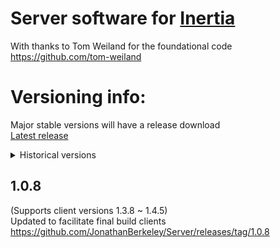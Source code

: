 # Server software for [Inertia](https://github.com/JonathanBerkeley/Inertia)
With thanks to Tom Weiland for the foundational code https://github.com/tom-weiland

# Versioning info:
Major stable versions will have a release download     
[Latest release](https://github.com/JonathanBerkeley/Server/releases/tag/1.0.8)
<details>
  <summary>Historical versions</summary>

## Unversioned
Early development / unstable

## 0.9.0 - 0.9.1
Unworking versions for testing

## 0.9.2
Working server version

## 0.9.3 
Cleaned up version with decluttered server logging  
https://github.com/JonathanBerkeley/Server/releases/tag/0.9.3

## 0.9.4 
Projectile handling code reintroduced, server supports projectile data
https://github.com/JonathanBerkeley/Server/releases/tag/0.9.4

## 0.9.5 - 0.9.6
Versions that now support multiplayer chat

## 0.9.7
Foundational support for chat commands. New chat command with usage:
/msg [user] \[message]

## 0.9.8
Added support for disconnect alert packets, to alert other clients that a client has disconnected.

## 0.9.9 - 1.0.0
(Supports client version 1.2.0)    
Added server-client flags to communicate errors to the client (such as server full or username taken etc).    
Reformatted server console messages.   
Client version now communicated to the server.    
Fixed issue with server being full sending clients to ghost server.    
https://github.com/JonathanBerkeley/Server/releases/tag/1.0.0

## 1.0.1 - 1.0.3
(Supports client version 1.2.3 - 1.2.4)    
Large amount of changes, including many more flags being sent to the user to describe errors.    
Many new validation implementations for users, such as checking their username isn't taken, their message to the chat wasn't whitespace etc.    
Now has a whitelist of client versions it accepts to stop old clients crashing the server.    
Fixed other minor issues (such as dictionary desync when declining a user before full connection).    

## 1.0.4
(Supports client versions 1.2.3 - 1.2.7)    
Bugfixes and minor changes.    
https://github.com/JonathanBerkeley/Server/releases/tag/1.0.4

## 1.0.5
(Supports client versions 1.2.8)    
More client validation now in place.     
Server generates token that the client must also generate to establish connection.    

## 1.0.7
(Supports client versions 1.2.8 ~ 1.4.1)    
Minor changes.    
Updated to facilitate new clients    
https://github.com/JonathanBerkeley/Server/releases/tag/1.0.7

</details>

## 1.0.8
(Supports client versions 1.3.8 ~ 1.4.5)    
Updated to facilitate final build clients    
https://github.com/JonathanBerkeley/Server/releases/tag/1.0.8
